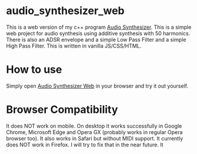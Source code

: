 # audio_synthesizer_web
This is a web version of my c++ program [Audio Synthesizer](https://github.com/linusced/audio_synthesizer/). This is a simple web project for audio synthesis using additive synthesis with 50 harmonics. There is also an ADSR envelope and a simple Low Pass Filter and a simple High Pass Filter. This is written in vanilla JS/CSS/HTML.

# How to use
Simply open [Audio Synthesizer Web](https://linusced.github.io/audio_synthesizer_web) in your browser and try it out yourself.

# Browser Compatibility
It does NOT work on mobile. On desktop it works successfully in Google Chrome, Microsoft Edge and Opera GX (probably works in regular Opera browser too). It also works in Safari but without MIDI support. It currently does NOT work in Firefox. I will try to fix that in the near future. It 
